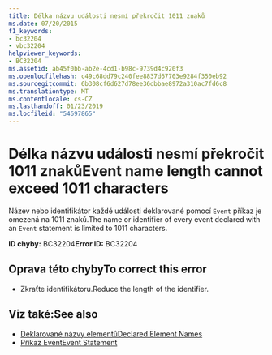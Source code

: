 ```yaml
---
title: Délka názvu události nesmí překročit 1011 znaků
ms.date: 07/20/2015
f1_keywords:
- bc32204
- vbc32204
helpviewer_keywords:
- BC32204
ms.assetid: ab45f0bb-ab2e-4cd1-b98c-9739d4c920f3
ms.openlocfilehash: c49c68dd79c240fee8837d67703e9284f350eb92
ms.sourcegitcommit: 6b308cf6d627d78ee36dbbae8972a310ac7fd6c8
ms.translationtype: MT
ms.contentlocale: cs-CZ
ms.lasthandoff: 01/23/2019
ms.locfileid: "54697865"
---
```

# <a name="event-name-length-cannot-exceed-1011-characters"></a><span data-ttu-id="0b9dd-102">Délka názvu události nesmí překročit 1011 znaků</span><span class="sxs-lookup"><span data-stu-id="0b9dd-102">Event name length cannot exceed 1011 characters</span></span>
<span data-ttu-id="0b9dd-103">Název nebo identifikátor každé události deklarované pomocí `Event` příkaz je omezená na 1011 znaků.</span><span class="sxs-lookup"><span data-stu-id="0b9dd-103">The name or identifier of every event declared with an `Event` statement is limited to 1011 characters.</span></span>  
  
 <span data-ttu-id="0b9dd-104">**ID chyby:** BC32204</span><span class="sxs-lookup"><span data-stu-id="0b9dd-104">**Error ID:** BC32204</span></span>  
  
## <a name="to-correct-this-error"></a><span data-ttu-id="0b9dd-105">Oprava této chyby</span><span class="sxs-lookup"><span data-stu-id="0b9dd-105">To correct this error</span></span>  
  
-   <span data-ttu-id="0b9dd-106">Zkraťte identifikátoru.</span><span class="sxs-lookup"><span data-stu-id="0b9dd-106">Reduce the length of the identifier.</span></span>  
  
## <a name="see-also"></a><span data-ttu-id="0b9dd-107">Viz také:</span><span class="sxs-lookup"><span data-stu-id="0b9dd-107">See also</span></span>
- [<span data-ttu-id="0b9dd-108">Deklarované názvy elementů</span><span class="sxs-lookup"><span data-stu-id="0b9dd-108">Declared Element Names</span></span>](../../visual-basic/programming-guide/language-features/declared-elements/declared-element-names.md)
- [<span data-ttu-id="0b9dd-109">Příkaz Event</span><span class="sxs-lookup"><span data-stu-id="0b9dd-109">Event Statement</span></span>](../../visual-basic/language-reference/statements/event-statement.md)

